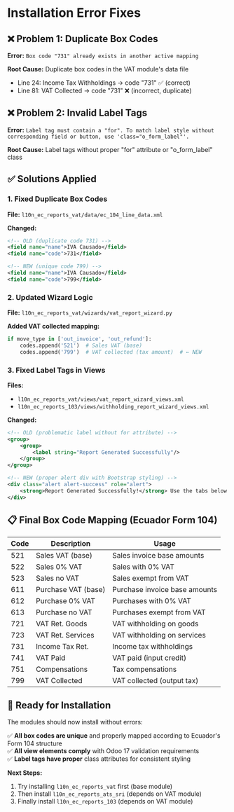 # Installation Error Fixes

## ❌ Problem 1: Duplicate Box Codes
**Error:** `Box code "731" already exists in another active mapping`

**Root Cause:** Duplicate box codes in the VAT module's data file
- Line 24: Income Tax Withholdings → code "731" ✅ (correct)  
- Line 81: VAT Collected → code "731" ❌ (incorrect, duplicate)

## ❌ Problem 2: Invalid Label Tags  
**Error:** `Label tag must contain a "for". To match label style without corresponding field or button, use 'class="o_form_label"'.`

**Root Cause:** Label tags without proper "for" attribute or "o_form_label" class

## ✅ Solutions Applied

### 1. Fixed Duplicate Box Codes
**File:** `l10n_ec_reports_vat/data/ec_104_line_data.xml`

**Changed:**
```xml
<!-- OLD (duplicate code 731) -->
<field name="name">IVA Causado</field>
<field name="code">731</field>

<!-- NEW (unique code 799) -->
<field name="name">IVA Causado</field>  
<field name="code">799</field>
```

### 2. Updated Wizard Logic
**File:** `l10n_ec_reports_vat/wizards/vat_report_wizard.py`

**Added VAT collected mapping:**
```python
if move_type in ['out_invoice', 'out_refund']:
    codes.append('521')  # Sales VAT (base)
    codes.append('799')  # VAT collected (tax amount)  # ← NEW
```

### 3. Fixed Label Tags in Views
**Files:** 
- `l10n_ec_reports_vat/views/vat_report_wizard_views.xml`
- `l10n_ec_reports_103/views/withholding_report_wizard_views.xml`

**Changed:**
```xml
<!-- OLD (problematic label without for attribute) -->
<group>
    <group>
        <label string="Report Generated Successfully"/>
    </group>
</group>

<!-- NEW (proper alert div with Bootstrap styling) -->
<div class="alert alert-success" role="alert">
    <strong>Report Generated Successfully!</strong> Use the tabs below to view the results.
</div>
```

## 📋 Final Box Code Mapping (Ecuador Form 104)

| Code | Description | Usage |
|------|-------------|--------|
| 521 | Sales VAT (base) | Sales invoice base amounts |
| 522 | Sales 0% VAT | Sales with 0% VAT |
| 523 | Sales no VAT | Sales exempt from VAT |
| 611 | Purchase VAT (base) | Purchase invoice base amounts |
| 612 | Purchase 0% VAT | Purchases with 0% VAT |
| 613 | Purchase no VAT | Purchases exempt from VAT |
| 721 | VAT Ret. Goods | VAT withholding on goods |
| 723 | VAT Ret. Services | VAT withholding on services |
| 731 | Income Tax Ret. | Income tax withholdings |
| 741 | VAT Paid | VAT paid (input credit) |
| 751 | Compensations | Tax compensations |
| 799 | VAT Collected | VAT collected (output tax) |

## 🚀 Ready for Installation  
The modules should now install without errors:

✅ **All box codes are unique** and properly mapped according to Ecuador's Form 104 structure  
✅ **All view elements comply** with Odoo 17 validation requirements  
✅ **Label tags have proper** class attributes for consistent styling  

**Next Steps:**
1. Try installing `l10n_ec_reports_vat` first (base module)
2. Then install `l10n_ec_reports_ats_sri` (depends on VAT module)  
3. Finally install `l10n_ec_reports_103` (depends on VAT module)